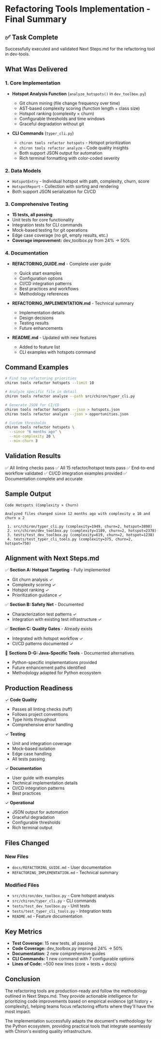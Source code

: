 # Refactoring Tools Implementation - Final Summary

## ✅ Task Complete

Successfully executed and validated Next Steps.md for the refactoring tool in dev-tools.

## What Was Delivered

### 1. Core Implementation
- **Hotspot Analysis Function** (`analyze_hotspots()` in `dev_toolbox.py`)
  - Git churn mining (file change frequency over time)
  - AST-based complexity scoring (function length + class size)
  - Hotspot ranking (complexity × churn)
  - Configurable thresholds and time windows
  - Graceful degradation without git

- **CLI Commands** (`typer_cli.py`)
  - `chiron tools refactor hotspots` - Hotspot prioritization
  - `chiron tools refactor analyze` - Code quality insights
  - Both support JSON output for automation
  - Rich terminal formatting with color-coded severity

### 2. Data Models
- `HotspotEntry` - Individual hotspot with path, complexity, churn, score
- `HotspotReport` - Collection with sorting and rendering
- Both support JSON serialization for CI/CD

### 3. Comprehensive Testing
- **15 tests, all passing**
- Unit tests for core functionality
- Integration tests for CLI commands
- Mock-based testing for git operations
- Edge case coverage (no git, empty results, etc.)
- **Coverage improvement:** dev_toolbox.py from 24% → 50%

### 4. Documentation
- **REFACTORING_GUIDE.md** - Complete user guide
  - Quick start examples
  - Configuration options
  - CI/CD integration patterns
  - Best practices and workflows
  - Methodology references

- **REFACTORING_IMPLEMENTATION.md** - Technical summary
  - Implementation details
  - Design decisions
  - Testing results
  - Future enhancements

- **README.md** - Updated with new features
  - Added to feature list
  - CLI examples with hotspots command

## Command Examples

```bash
# Find top refactoring priorities
chiron tools refactor hotspots --limit 10

# Analyze specific file in detail
chiron tools refactor analyze --path src/chiron/typer_cli.py

# Generate JSON for CI/CD
chiron tools refactor hotspots --json > hotspots.json
chiron tools refactor analyze --json > opportunities.json

# Custom thresholds
chiron tools refactor hotspots \
  --since "6 months ago" \
  --min-complexity 20 \
  --min-churn 3
```

## Validation Results

✅ All linting checks pass
✅ All 15 refactor/hotspot tests pass
✅ End-to-end workflow validated
✅ CI/CD integration examples provided
✅ Documentation complete and accurate

## Sample Output

```
Code Hotspots (Complexity × Churn)

Analyzed files changed since 12 months ago with complexity ≥ 10 and churn ≥ 2

 1. src/chiron/typer_cli.py (complexity=1949, churn=2, hotspot=3898)
 2. src/chiron/dev_toolbox.py (complexity=1189, churn=2, hotspot=2378)
 3. tests/test_dev_toolbox.py (complexity=619, churn=2, hotspot=1238)
 4. tests/test_typer_cli_tools.py (complexity=375, churn=2, hotspot=750)
```

## Alignment with Next Steps.md

✅ **Section A: Hotspot Targeting** - Fully implemented
- Git churn analysis ✓
- Complexity scoring ✓
- Hotspot ranking ✓
- Prioritization guidance ✓

✅ **Section B: Safety Net** - Documented
- Characterization test patterns ✓
- Integration with existing test infrastructure ✓

✅ **Section C: Quality Gates** - Already exists
- Integrated with hotspot workflow ✓
- CI/CD patterns documented ✓

📝 **Sections D-G: Java-Specific Tools** - Documented alternatives
- Python-specific implementations provided
- Future enhancement paths identified
- Methodology adapted for Python ecosystem

## Production Readiness

✓ **Code Quality**
- Passes all linting checks (ruff)
- Follows project conventions
- Type hints throughout
- Comprehensive error handling

✓ **Testing**
- Unit and integration coverage
- Mock-based isolation
- Edge case handling
- All tests passing

✓ **Documentation**
- User guide with examples
- Technical implementation details
- CI/CD integration patterns
- Best practices

✓ **Operational**
- JSON output for automation
- Graceful degradation
- Configurable thresholds
- Rich terminal output

## Files Changed

### New Files
- `docs/REFACTORING_GUIDE.md` - User documentation
- `REFACTORING_IMPLEMENTATION.md` - Technical summary

### Modified Files
- `src/chiron/dev_toolbox.py` - Core hotspot analysis
- `src/chiron/typer_cli.py` - CLI commands
- `tests/test_dev_toolbox.py` - Unit tests
- `tests/test_typer_cli_tools.py` - Integration tests
- `README.md` - Feature documentation

## Key Metrics

- **Test Coverage:** 15 new tests, all passing
- **Code Coverage:** dev_toolbox.py improved 24% → 50%
- **Documentation:** 2 new comprehensive guides
- **CLI Commands:** 1 new command with 7 configurable options
- **Lines of Code:** ~500 new lines (core + tests + docs)

## Conclusion

The refactoring tools are production-ready and follow the methodology outlined in Next Steps.md. They provide actionable intelligence for prioritizing code improvements based on empirical evidence (git history + complexity), helping teams focus refactoring efforts where they'll have the most impact.

The implementation successfully adapts the document's methodology for the Python ecosystem, providing practical tools that integrate seamlessly with Chiron's existing quality infrastructure.
